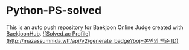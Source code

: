 # Python-PS-solved
This is an auto push repository for Baekjoon Online Judge created with [BaekjoonHub](https://github.com/BaekjoonHub/BaekjoonHub).
[![Solved.ac Profile](http://mazassumnida.wtf/api/v2/generate_badge?boj=본인의 백준 ID)](https://solved.ac/wer3350/)
